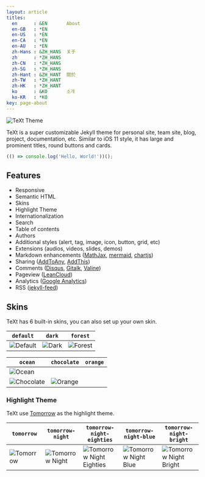 ```yaml
---
layout: article
titles:
  en      : &EN       About
  en-GB   : *EN
  en-US   : *EN
  en-CA   : *EN
  en-AU   : *EN
  zh-Hans : &ZH_HANS  关于
  zh      : *ZH_HANS
  zh-CN   : *ZH_HANS
  zh-SG   : *ZH_HANS
  zh-Hant : &ZH_HANT  關於
  zh-TW   : *ZH_HANT
  zh-HK   : *ZH_HANT
  ko      : &KO       소개
  ko-KR   : *KO
key: page-about
---
```


![TeXt Theme](https://cdn.jsdelivr.net/gh/yipianye/text//screenshots/TeXt-home.jpg)

TeXt is a super customizable Jekyll theme for personal site, team site, blog, project, documentation, etc. Similar to iOS 11 style, it has large and prominent titles, round buttons and cards.

```javascript
(() => console.log('Hello, World!'))();
```

## Features

- Responsive
- Semantic HTML
- Skins
- Highlight Theme
- Internationalization
- Search
- Table of contents
- Authors
- Additional styles (alert, tag, image, icon, button, grid, etc)
- Extensions (audios, videos, slides, demos)
- Markdown enhancements ([MathJax](https://www.mathjax.org/), [mermaid](https://mermaidjs.github.io/), [chartjs](http://www.chartjs.org/))
- Sharing ([AddToAny](https://www.addtoany.com/), [AddThis](https://www.addthis.com/))
- Comments ([Disqus](https://disqus.com/), [Gitalk](https://gitalk.github.io/), [Valine](https://valine.js.org/en/))
- Pageview ([LeanCloud](https://leancloud.cn/))
- Analytics ([Google Analytics](https://analytics.google.com/analytics/web/))
- RSS ([jekyll-feed](https://github.com/jekyll/jekyll-feed))

## Skins

TeXt has 6 built-in skins, you can also set up your own skin.

| `default` | `dark` | `forest` |
| --- |  --- | --- |
| ![Default](https://cdn.jsdelivr.net/gh/yipianye/text/screenshots/skins_default.jpg) | ![Dark](https://cdn.jsdelivr.net/gh/yipianye/text/screenshots/skins_dark.jpg) | ![Forest](https://cdn.jsdelivr.net/gh/yipianye/text/screenshots/skins_forest.jpg) |

| `ocean` | `chocolate` | `orange` |
| --- |  --- | --- |
| ![Ocean](https://cdn.jsdelivr.net/gh/yipianye/text/screenshots/skins_ocean.jpg) |
![Chocolate](https://cdn.jsdelivr.net/gh/yipianye/text/screenshots/skins_chocolate.jpg) | ![Orange](https://cdn.jsdelivr.net/gh/yipianye/text/screenshots/skins_orange.jpg) |

### Highlight Theme

TeXt use [Tomorrow](https://github.com/chriskempson/tomorrow-theme) as the highlight theme.

| `tomorrow` | `tomorrow-night` | `tomorrow-night-eighties` | `tomorrow-night-blue` | `tomorrow-night-bright` |
| --- |  --- | --- | --- |  --- |
| ![Tomorrow](https://cdn.jsdelivr.net/gh/yipianye/text/screenshots/highlight_tomorrow.png) | ![Tomorrow Night](https://cdn.jsdelivr.net/gh/yipianye/text/screenshots/highlight_tomorrow-night.png) | ![Tomorrow Night Eighties](https://cdn.jsdelivr.net/gh/yipianye/text/screenshots/highlight_tomorrow-night-eighties.png) | ![Tomorrow Night Blue](https://cdn.jsdelivr.net/gh/yipianye/text/screenshots/highlight_tomorrow-night-blue.png) | ![Tomorrow Night Bright](https://cdn.jsdelivr.net/gh/yipianye/text/screenshots/highlight_tomorrow-night-bright.png) |

